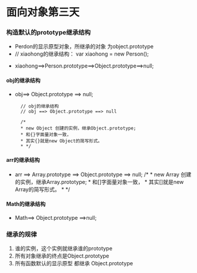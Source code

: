 # 面向对象第三天

### 构造默认的prototype继承结构
- Perdon的显示原型对象，所继承的对象 为object.prototype
- // xiaohong的继承结构：
        var xiaohong = new Person();
 + xiaohong==>Person.prototype==>Object.prototype==>null;

#### obj的继承结构
- obj==> Object.prototype ==> null;

        // obj的继承结构
        // obj ==> Object.prototype ==> null

        /*
        * new Object 创建的实例，继承Object.prototype;
        * 和{}字面量对象一致，
        * 其实{}就是new Object的简写形式。
        * */
        
#### arr的继承结构
- arr ==> Array.prototype ==> Object.prototype ==> null;
         /*
         * new Array 创建的实例，继承Array.prototype;
         * 和[]字面量对象一致，
         * 其实[]就是new Array的简写形式。
         * */

#### Math的继承结构
- Math==> Object.prototype ==>null;

### 继承的规律
1. 谁的实例，这个实例就继承谁的prototype
2. 所有对象继承的终点是Object.prototype
3. 所有函数默认的显示原型 都继承 Object.prototype

